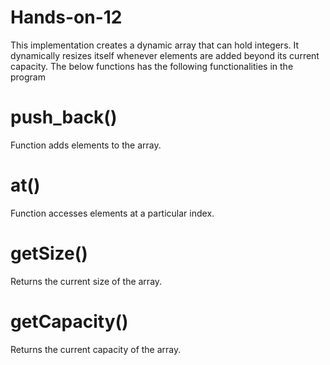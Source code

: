 # Hands-on-12

This implementation creates a dynamic array that can hold integers. 
It dynamically resizes itself whenever elements are added beyond its current capacity. The below functions has the following functionalities in the program
# push_back()
Function adds elements to the array. 
# at()
Function accesses elements at a particular index.
# getSize()
Returns the current size of the array.
# getCapacity()
Returns the current capacity of the array.
